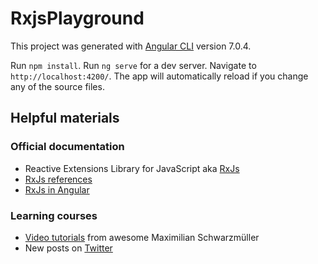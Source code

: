 # RxjsPlayground

This project was generated with [Angular CLI](https://github.com/angular/angular-cli) version 7.0.4.

Run `npm install`. Run `ng serve` for a dev server. Navigate to `http://localhost:4200/`. The app will automatically reload if you change any of the source files.

## Helpful materials

### Official documentation

- Reactive Extensions Library for JavaScript aka [RxJs](https://rxjs-dev.firebaseapp.com)
- [RxJs references](http://reactivex.io/rxjs/identifiers.html)
- [RxJs in Angular](https://angular.io/guide/observables)

### Learning courses

- [Video tutorials](https://www.youtube.com/playlist?list=PL55RiY5tL51pHpagYcrN9ubNLVXF8rGVi) from awesome Maximilian Schwarzmüller
- New posts on [Twitter](https://twitter.com/hashtag/rxjs)

